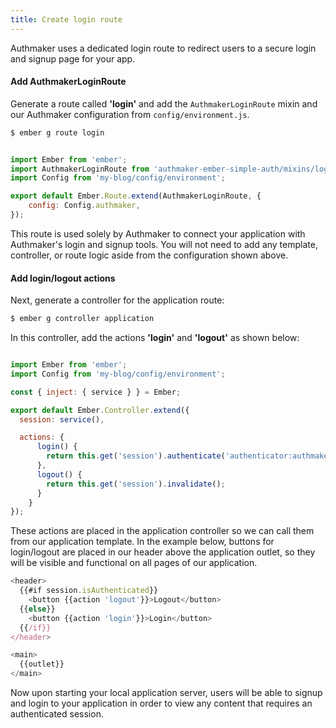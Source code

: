 ```yaml
---
title: Create login route
---
```


Authmaker uses a dedicated login route to redirect users to a secure login and signup page for your app.

#### Add AuthmakerLoginRoute

Generate a route called **'login'** and add the `AuthmakerLoginRoute` mixin and our Authmaker configuration from `config/environment.js`.

```bash
$ ember g route login
```

```javascript {data-filename=app/routes/login.js}

import Ember from 'ember';
import AuthmakerLoginRoute from 'authmaker-ember-simple-auth/mixins/login-route';
import Config from 'my-blog/config/environment';

export default Ember.Route.extend(AuthmakerLoginRoute, {
    config: Config.authmaker,
});
```

This route is used solely by Authmaker to connect your application with Authmaker's login and signup tools. You will not need to add any template, controller, or route logic aside from the configuration shown above.

#### Add login/logout actions

Next, generate a controller for the application route:

```bash
$ ember g controller application
```

In this controller, add the actions **'login'** and **'logout'** as shown below:

```javascript {data-filename=app/controllers/application.js}

import Ember from 'ember';
import Config from 'my-blog/config/environment';

const { inject: { service } } = Ember;

export default Ember.Controller.extend({
  session: service(),

  actions: {
      login() {
        return this.get('session').authenticate('authenticator:authmaker', Config.authmaker);
      },
      logout() {
        return this.get('session').invalidate();
      }
    }
});
```

These actions are placed in the application controller so we can call them from our application template. In the example below, buttons for login/logout are placed in our header above the application outlet, so they will be visible and functional on all pages of our application.

```javascript {data-filename=app/templates/application.hbs}
<header>
  {{#if session.isAuthenticated}}
    <button {{action 'logout'}}>Logout</button>
  {{else}}
    <button {{action 'login'}}>Login</button>
  {{/if}}
</header>

<main>
  {{outlet}}
</main>
```

Now upon starting your local application server, users will be able to signup and login to your application in order to view any content that requires an authenticated session.
